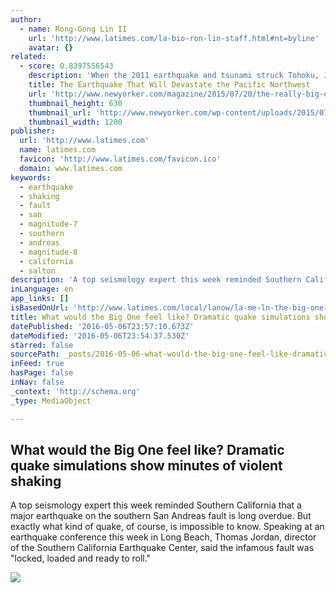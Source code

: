 ```yaml
---
author:
  - name: Rong-Gong Lin II
    url: 'http://www.latimes.com/la-bio-ron-lin-staff.html#nt=byline'
    avatar: {}
related:
  - score: 0.8397556543
    description: 'When the 2011 earthquake and tsunami struck Tohoku, Japan, Chris Goldfinger was two hundred miles away, in the city of Kashiwa, at an international meeting on seismology. As the shaking started, everyone in the room began to laugh. Earthquakes are common in Japan-that one was the third of the week-and the participants were, after all, at a seismology conference.'
    title: The Earthquake That Will Devastate the Pacific Northwest
    url: 'http://www.newyorker.com/magazine/2015/07/20/the-really-big-one'
    thumbnail_height: 630
    thumbnail_url: 'http://www.newyorker.com/wp-content/uploads/2015/07/150720_r26752-1200-630-10165906.jpg'
    thumbnail_width: 1200
publisher:
  url: 'http://www.latimes.com'
  name: latimes.com
  favicon: 'http://www.latimes.com/favicon.ico'
  domain: www.latimes.com
keywords:
  - earthquake
  - shaking
  - fault
  - san
  - magnitude-7
  - southern
  - andreas
  - magnitude-8
  - california
  - salton
description: 'A top seismology expert this week reminded Southern California that a major earthquake on the southern San Andreas fault is long overdue. But exactly what kind of quake, of course, is impossible to know. Speaking at an earthquake conference this week in Long Beach, Thomas Jordan, director of the Southern California Earthquake Center, said the infamous fault was "locked, loaded and ready to roll."'
inLanguage: en
app_links: []
isBasedOnUrl: 'http://www.latimes.com/local/lanow/la-me-ln-the-big-one-earthquake-video-20160504-story.html'
title: What would the Big One feel like? Dramatic quake simulations show minutes of violent shaking
datePublished: '2016-05-06T23:57:10.673Z'
dateModified: '2016-05-06T23:54:37.530Z'
starred: false
sourcePath: _posts/2016-05-06-what-would-the-big-one-feel-like-dramatic-quake-simulations.md
inFeed: true
hasPage: false
inNav: false
_context: 'http://schema.org'
_type: MediaObject

---
```

<article style=""><h1>What would the Big One feel like? Dramatic quake simulations show minutes of violent shaking</h1><p>A top seismology expert this week reminded Southern California that a major earthquake on the southern San Andreas fault is long overdue. But exactly what kind of quake, of course, is impossible to know. Speaking at an earthquake conference this week in Long Beach, Thomas Jordan, director of the Southern California Earthquake Center, said the infamous fault was "locked, loaded and ready to roll."</p><img src="http://www.trbimg.com/img-572ca41d/turbine/la-me-ln-the-big-one-earthquake-video-20160504" /></article>